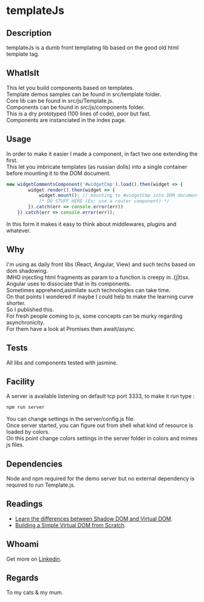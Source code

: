 # templateJs  

## Description  
templateJs is a dumb front templating lib based on the good old html template tag.  

## WhatIsIt  

This let you build components based on templates.  
Template demos samples can be found in src/template folder.  
Core lib can be found in src/js/Template.js.  
Components can be found in src/js/components folder.  
This is a dry prototyped (100 lines of code), poor but fast.  
Components are instanciated in the index page.  

## Usage  

In order to make it easier I made a component, in fact two one extending the first.  
This let you imbricate templates (as russian dolls) into a single container before mounting it to the DOM document.  

```javascript
new widgetCommentsComponent('#widgetCmp').load().then(widget => {
        widget.render().then(widget => {
            widget.mount(); // mounting to #widgetCmp into DOM document
            /* DO STUFF HERE (Ex: use a router component) */
        }).catch(err => console.error(err))
    }).catch(err => console.error(err));
```  
In this form it makes it easy to think about middlewares, plugins and whatever.  

## Why  

I'm using as daily front libs (React, Angular, View) and such techs based on dom shadowing.  
IMHO injecting html fragments as param to a function is creepy in .(j|t)sx.  
Angular uses to dissociate that in its components.  
Sometimes apprehend,asimilate such technologies can take time.  
On that points I wondered if maybe I could help to make the learning curve shorter.  
So I published this.  
For fresh people coming to js, some concepts can be murky regarding asynchronicity.  
For them have a look at Promises then await/async.  

## Tests  

All libs and components tested with jasmine.

## Facility  
A server is available listening on default tcp port 3333, to make it run type :  

```bash
npm run server
```

You can change settings in the server/config.js file.  
Once server started, you can figure out from shell what kind of resource is loaded by colors.  
On this point change colors settings in the server folder in colors and mimes js files.  

## Dependencies  

Node and npm required for the demo server but no external dependency is required to run Template.js.  

## Readings  

* [Learn the differences between Shadow DOM and Virtual DOM](https://vuejsfeed.com/blog/learn-the-differences-between-shadow-dom-and-virtual-dom).
* [Building a Simple Virtual DOM from Scratch](https://dev.to/ycmjason/building-a-simple-virtual-dom-from-scratch-3d05).


## Whoami  

Get more on [Linkedin](https://www.linkedin.com/in/pierre-fromager-197b4b6/ "My profile").  

## Regards  

To my cats & my mum.